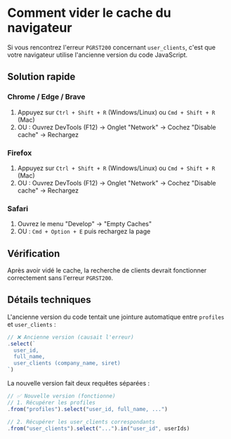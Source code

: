 # Comment vider le cache du navigateur

Si vous rencontrez l'erreur `PGRST200` concernant `user_clients`, c'est que votre navigateur utilise l'ancienne version du code JavaScript.

## Solution rapide

### Chrome / Edge / Brave
1. Appuyez sur `Ctrl + Shift + R` (Windows/Linux) ou `Cmd + Shift + R` (Mac)
2. OU : Ouvrez DevTools (F12) → Onglet "Network" → Cochez "Disable cache" → Rechargez

### Firefox
1. Appuyez sur `Ctrl + Shift + R` (Windows/Linux) ou `Cmd + Shift + R` (Mac)
2. OU : Ouvrez DevTools (F12) → Onglet "Network" → Cochez "Disable cache" → Rechargez

### Safari
1. Ouvrez le menu "Develop" → "Empty Caches"
2. OU : `Cmd + Option + E` puis rechargez la page

## Vérification

Après avoir vidé le cache, la recherche de clients devrait fonctionner correctement sans l'erreur `PGRST200`.

## Détails techniques

L'ancienne version du code tentait une jointure automatique entre `profiles` et `user_clients` :
```typescript
// ❌ Ancienne version (causait l'erreur)
.select(`
  user_id,
  full_name,
  user_clients (company_name, siret)
`)
```

La nouvelle version fait deux requêtes séparées :
```typescript
// ✅ Nouvelle version (fonctionne)
// 1. Récupérer les profiles
.from("profiles").select("user_id, full_name, ...")

// 2. Récupérer les user_clients correspondants
.from("user_clients").select("...").in("user_id", userIds)
```
